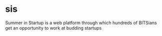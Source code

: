 # sis
Summer in Startup is a web platform through which hundreds of BITSians get an opportunity to work at budding startups
